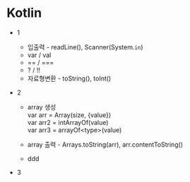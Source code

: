 # Kotlin

* 1
  * 입출력 - readLine(), Scanner(System.`in`)
  * var / val
  * == / ===
  * ? / !!
  * 자료형변환 - toString(), toInt()

* 2
  * array 생성<br>
  var arr = Array(size, {value})<br>
  var arr2 = intArrayOf(value)<br>
  var arr3 = arrayOf&lt;type&gt;(value)<br>
 
  * array 출력 - Arrays.toString(arr), arr.contentToString()
  * ddd
* 3
